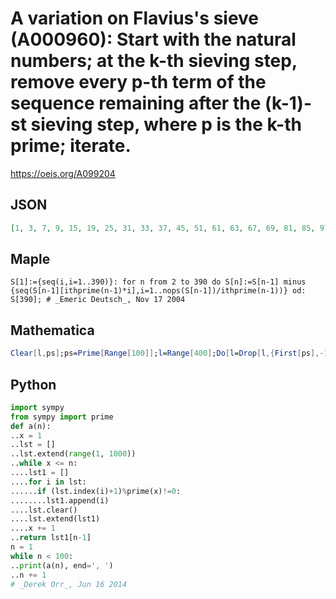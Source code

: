# A variation on Flavius's sieve \(A000960\): Start with the natural numbers; at the k\-th sieving step, remove every p\-th term of the sequence remaining after the \(k\-1\)\-st sieving step, where p is the k\-th prime; iterate\.
https://oeis.org/A099204
## JSON
```JSON
[1, 3, 7, 9, 15, 19, 25, 31, 33, 37, 45, 51, 61, 63, 67, 69, 81, 85, 97, 105, 109, 111, 123, 129, 135, 141, 145, 151, 159, 169, 183, 189, 195, 201, 211, 213, 219, 225, 229, 241, 261, 265, 273, 277, 289, 291, 307, 315, 319, 321, 325, 339, 351, 355, 361, 375, 381]
```
## Maple
```Maple
S[1]:={seq(i,i=1..390)}: for n from 2 to 390 do S[n]:=S[n-1] minus {seq(S[n-1][ithprime(n-1)*i],i=1..nops(S[n-1])/ithprime(n-1))} od: S[390]; # _Emeric Deutsch_, Nov 17 2004
```
## Mathematica
```Mathematica
Clear[l,ps];ps=Prime[Range[100]];l=Range[400];Do[l=Drop[l,{First[ps],-1, First[ps]}];ps=Rest[ps],{17}];l (* _Harvey P. Dale_, Sep 03 2011 *)
```
## Python
```Python
import sympy
from sympy import prime
def a(n):
..x = 1
..lst = []
..lst.extend(range(1, 1000))
..while x <= n:
....lst1 = []
....for i in lst:
......if (lst.index(i)+1)%prime(x)!=0:
........lst1.append(i)
....lst.clear()
....lst.extend(lst1)
....x += 1
..return lst1[n-1]
n = 1
while n < 100:
..print(a(n), end=', ')
..n += 1
# _Derek Orr_, Jun 16 2014
```
